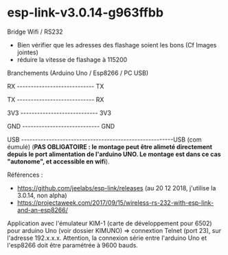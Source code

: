 # esp-link-v3.0.14-g963ffbb

Bridge Wifi / RS232 

- Bien vérifier que les adresses des flashage soient les bons (Cf Images jointes)
- réduire la vitesse de flashage à 115200

Branchements (Arduino Uno     /                 Esp8266            /          PC USB)

RX   ----------------------------  TX

TX   ----------------------------  RX

3V3  ---------------------------- 3V3

GND  ---------------------------- GND

USB  -------------------------------------------------------USB (com éumulé) (**PAS OBLIGATOIRE : le montage peut être alimeté directement depuis le port alimentation de l'arduino UNO. Le montage est dans ce cas "autonome", et accessible en wifi**).


Références :
- https://github.com/jeelabs/esp-link/releases (au 20 12 2018, j'utilise la 3.0.14, non alpha) 
- https://projectaweek.com/2017/09/15/wireless-rs-232-with-esp-link-and-an-esp8266/

Application avec l'émulateur KIM-1 (carte de développement pour 6502) pour arduino Uno (voir dossier KIMUNO) => connextion Telnet (port 23), sur l'adresse 192.x.x.x. Attention, la connexion série entre l'arduino Uno et l'esp8266 doit être paramétrée à 9600 bauds.
